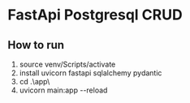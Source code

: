 # FastApi Postgresql CRUD

## How to run

1.  source venv/Scripts/activate
2. install uvicorn fastapi sqlalchemy pydantic
2. cd .\app\
3. uvicorn main:app --reload
